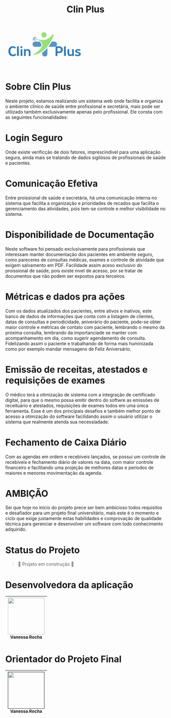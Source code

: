 <h1 align="center"> Clin Plus</h1>
<svg xmlns="http://www.w3.org/2000/svg" xmlns:xlink="http://www.w3.org/1999/xlink" width="250" zoomAndPan="magnify" viewBox="0 0 187.5 112.499997" height="150" preserveAspectRatio="xMidYMid meet" version="1.0"><defs><filter x="0%" y="0%" width="100%" height="100%" id="4d3d91c7e8"><feColorMatrix values="0 0 0 0 1 0 0 0 0 1 0 0 0 0 1 0 0 0 1 0" color-interpolation-filters="sRGB"/></filter><g/><mask id="424871944c"><g filter="url(#4d3d91c7e8)"><rect x="-18.75" width="225" fill="#000000" y="-11.25" height="134.999996" fill-opacity="0.81"/></g></mask><clipPath id="330a20f226"><path d="M 0.648438 16 L 7 16 L 7 20 L 0.648438 20 Z M 0.648438 16 " clip-rule="nonzero"/></clipPath><clipPath id="7f8adcae94"><path d="M 0.648438 15 L 4 15 L 4 17 L 0.648438 17 Z M 0.648438 15 " clip-rule="nonzero"/></clipPath><clipPath id="f0898006e6"><path d="M 23 37 L 37 37 L 37 57.867188 L 23 57.867188 Z M 23 37 " clip-rule="nonzero"/></clipPath><clipPath id="55def13238"><path d="M 38 22 L 58.945312 22 L 58.945312 36 L 38 36 Z M 38 22 " clip-rule="nonzero"/></clipPath><clipPath id="defb928c2c"><path d="M 0.648438 4 L 51 4 L 51 55 L 0.648438 55 Z M 0.648438 4 " clip-rule="nonzero"/></clipPath><clipPath id="ceda431d78"><path d="M 21 0.761719 L 35 0.761719 L 35 14 L 21 14 Z M 21 0.761719 " clip-rule="nonzero"/></clipPath><clipPath id="e84658d1f6"><rect x="0" width="60" y="0" height="58"/></clipPath></defs><g mask="url(#424871944c)"><g transform="matrix(1, 0, 0, 1, 63, 26)"><g clip-path="url(#e84658d1f6)"><g clip-path="url(#330a20f226)"><path fill="#307db8" d="M 4.320312 19.503906 C 5.039062 19.394531 5.570312 19.019531 5.914062 18.375 C 6.113281 18.078125 6.28125 17.765625 6.421875 17.433594 C 6.070312 17.816406 5.644531 18.085938 5.152344 18.25 C 4.632812 18.429688 4.101562 18.464844 3.5625 18.34375 C 3.371094 18.304688 3.195312 18.230469 3.03125 18.121094 C 3.703125 18.113281 4.359375 18 4.992188 17.773438 C 5.496094 17.613281 5.96875 17.394531 6.414062 17.113281 C 6.011719 17.078125 5.675781 16.738281 5.339844 16.601562 C 4.757812 16.351562 4.179688 16.359375 3.601562 16.621094 C 3.117188 16.914062 2.710938 17.289062 2.378906 17.75 C 1.894531 18.265625 1.3125 18.613281 0.628906 18.792969 C 1.011719 18.78125 1.375 18.851562 1.726562 19.003906 C 2.5625 19.308594 3.429688 19.472656 4.320312 19.496094 " fill-opacity="1" fill-rule="nonzero"/></g><path fill="#307db8" d="M 5.460938 12.902344 C 6.164062 13.101562 6.644531 13.542969 6.902344 14.226562 C 7.058594 14.546875 7.183594 14.878906 7.277344 15.222656 C 6.964844 14.789062 6.566406 14.457031 6.082031 14.230469 C 5.597656 14.003906 5.089844 13.910156 4.554688 13.949219 C 4.359375 13.964844 4.171875 14.015625 3.996094 14.101562 C 4.664062 14.199219 5.300781 14.398438 5.902344 14.699219 C 6.378906 14.925781 6.820312 15.207031 7.222656 15.539062 C 6.824219 15.519531 6.445312 15.8125 6.09375 15.910156 C 5.480469 16.082031 4.90625 16 4.371094 15.664062 C 3.929688 15.3125 3.574219 14.886719 3.308594 14.386719 C 2.894531 13.8125 2.359375 13.390625 1.703125 13.121094 C 2.082031 13.179688 2.457031 13.15625 2.824219 13.050781 C 3.695312 12.855469 4.574219 12.804688 5.460938 12.898438 " fill-opacity="1" fill-rule="nonzero"/><path fill="#307db8" d="M 9.417969 13.875 C 9.457031 14.394531 9.28125 14.832031 8.886719 15.175781 C 8.707031 15.359375 8.515625 15.527344 8.308594 15.679688 C 8.515625 15.371094 8.636719 15.03125 8.671875 14.65625 C 8.714844 14.261719 8.652344 13.886719 8.484375 13.527344 C 8.421875 13.398438 8.339844 13.289062 8.242188 13.1875 C 8.414062 14.046875 8.355469 14.890625 8.074219 15.722656 C 7.988281 15.445312 7.695312 15.269531 7.546875 15.054688 C 7.277344 14.683594 7.1875 14.277344 7.28125 13.828125 C 7.410156 13.441406 7.609375 13.09375 7.878906 12.789062 C 8.160156 12.367188 8.308594 11.902344 8.328125 11.398438 C 8.316406 11.636719 8.558594 11.9375 8.65625 12.128906 C 9.003906 12.667969 9.257812 13.25 9.417969 13.871094 " fill-opacity="1" fill-rule="nonzero"/><path fill="#307db8" d="M 8.300781 19.453125 C 8.429688 18.945312 8.328125 18.488281 7.996094 18.082031 C 7.855469 17.867188 7.695312 17.667969 7.515625 17.488281 C 7.671875 17.828125 7.734375 18.183594 7.699219 18.554688 C 7.675781 18.953125 7.550781 19.3125 7.324219 19.636719 C 7.242188 19.753906 7.144531 19.851562 7.027344 19.929688 C 7.207031 19.480469 7.3125 19.011719 7.34375 18.527344 C 7.375 18.152344 7.359375 17.777344 7.296875 17.402344 C 7.164062 17.660156 6.84375 17.789062 6.664062 17.972656 C 6.332031 18.289062 6.175781 18.675781 6.191406 19.132812 C 6.25 19.535156 6.386719 19.910156 6.597656 20.257812 C 6.808594 20.722656 6.878906 21.207031 6.808594 21.710938 C 6.839844 21.472656 7.125 21.214844 7.257812 21.042969 C 7.695312 20.570312 8.046875 20.042969 8.3125 19.457031 " fill-opacity="1" fill-rule="nonzero"/><path fill="#307db8" d="M 10.824219 15.222656 C 10.65625 15.496094 10.414062 15.644531 10.097656 15.675781 C 9.941406 15.703125 9.785156 15.71875 9.628906 15.71875 C 9.84375 15.640625 10.027344 15.515625 10.175781 15.34375 C 10.339844 15.164062 10.441406 14.957031 10.484375 14.71875 C 10.503906 14.632812 10.503906 14.550781 10.484375 14.464844 C 10.371094 14.738281 10.210938 14.984375 10.011719 15.203125 C 9.863281 15.375 9.691406 15.53125 9.503906 15.664062 C 9.519531 15.488281 9.511719 15.316406 9.480469 15.144531 C 9.476562 14.867188 9.578125 14.632812 9.78125 14.441406 C 9.984375 14.296875 10.207031 14.199219 10.449219 14.140625 C 10.738281 14.035156 10.980469 13.859375 11.167969 13.613281 C 11.097656 13.765625 11.0625 13.925781 11.0625 14.09375 C 11.042969 14.484375 10.960938 14.859375 10.820312 15.226562 " fill-opacity="1" fill-rule="nonzero"/><path fill="#307db8" d="M 10.054688 18.347656 C 9.9375 18.050781 9.722656 17.859375 9.414062 17.773438 C 9.265625 17.71875 9.117188 17.679688 8.960938 17.652344 C 9.398438 17.90625 9.621094 18.285156 9.632812 18.785156 C 9.636719 18.871094 9.621094 18.953125 9.59375 19.035156 C 9.519531 18.746094 9.40625 18.480469 9.246094 18.226562 C 9.128906 18.03125 8.988281 17.851562 8.824219 17.6875 C 8.8125 17.863281 8.773438 18.03125 8.707031 18.195312 C 8.660156 18.46875 8.722656 18.714844 8.890625 18.933594 C 9.066406 19.113281 9.265625 19.25 9.496094 19.347656 C 9.761719 19.503906 9.96875 19.71875 10.109375 19.992188 C 10.070312 19.828125 10.066406 19.664062 10.097656 19.5 C 10.144531 19.109375 10.128906 18.722656 10.050781 18.339844 " fill-opacity="1" fill-rule="nonzero"/><path fill="#307db8" d="M 7.433594 11.652344 C 7.492188 11.964844 7.410156 12.238281 7.195312 12.472656 C 7.097656 12.597656 6.992188 12.710938 6.878906 12.816406 C 6.984375 12.617188 7.039062 12.402344 7.035156 12.175781 C 7.03125 11.933594 6.96875 11.707031 6.84375 11.5 C 6.800781 11.429688 6.742188 11.363281 6.679688 11.3125 C 6.769531 11.59375 6.8125 11.878906 6.8125 12.175781 C 6.820312 12.40625 6.796875 12.632812 6.742188 12.859375 C 6.671875 12.699219 6.484375 12.609375 6.375 12.488281 C 6.191406 12.28125 6.109375 12.039062 6.136719 11.761719 C 6.191406 11.523438 6.285156 11.300781 6.425781 11.09375 C 6.574219 10.820312 6.632812 10.527344 6.613281 10.21875 C 6.621094 10.367188 6.785156 10.535156 6.855469 10.640625 C 7.105469 10.945312 7.296875 11.28125 7.433594 11.648438 " fill-opacity="1" fill-rule="nonzero"/><g clip-path="url(#7f8adcae94)"><path fill="#307db8" d="M 2.398438 15.085938 C 2.714844 15.058594 2.980469 15.164062 3.195312 15.402344 C 3.308594 15.511719 3.410156 15.628906 3.503906 15.753906 C 3.085938 15.476562 2.648438 15.445312 2.191406 15.65625 C 2.117188 15.691406 2.046875 15.742188 1.988281 15.804688 C 2.277344 15.742188 2.570312 15.726562 2.867188 15.761719 C 3.097656 15.777344 3.320312 15.824219 3.542969 15.894531 C 3.375 15.953125 3.265625 16.132812 3.132812 16.226562 C 2.910156 16.394531 2.664062 16.449219 2.386719 16.394531 C 2.152344 16.320312 1.941406 16.199219 1.753906 16.039062 C 1.496094 15.871094 1.210938 15.78125 0.902344 15.773438 C 1.050781 15.773438 1.230469 15.628906 1.347656 15.570312 C 1.671875 15.351562 2.027344 15.191406 2.402344 15.089844 " fill-opacity="1" fill-rule="nonzero"/></g><path fill="#307db8" d="M 20.339844 35.027344 L 7.3125 35.027344 C 6.90625 35.027344 6.507812 34.984375 6.113281 34.90625 C 5.71875 34.828125 5.335938 34.710938 4.964844 34.554688 C 4.589844 34.398438 4.238281 34.210938 3.902344 33.988281 C 3.566406 33.761719 3.257812 33.507812 2.972656 33.222656 C 2.6875 32.9375 2.433594 32.628906 2.210938 32.292969 C 1.984375 31.957031 1.796875 31.605469 1.640625 31.234375 C 1.484375 30.859375 1.367188 30.476562 1.289062 30.082031 C 1.210938 29.6875 1.167969 29.289062 1.167969 28.886719 C 1.167969 28.480469 1.210938 28.082031 1.289062 27.6875 C 1.367188 27.292969 1.484375 26.910156 1.640625 26.539062 C 1.796875 26.164062 1.984375 25.8125 2.210938 25.476562 C 2.433594 25.144531 2.6875 24.832031 2.972656 24.546875 C 3.257812 24.261719 3.566406 24.007812 3.902344 23.785156 C 4.238281 23.5625 4.589844 23.371094 4.964844 23.21875 C 5.335938 23.0625 5.71875 22.945312 6.113281 22.867188 C 6.507812 22.785156 6.90625 22.746094 7.3125 22.746094 L 16.890625 22.746094 C 21.902344 25.902344 23.351562 29.871094 20.339844 35.027344 " fill-opacity="1" fill-rule="evenodd"/><g clip-path="url(#f0898006e6)"><path fill="#307db8" d="M 36.191406 37.621094 L 36.191406 51.628906 C 36.1875 52.03125 36.148438 52.429688 36.070312 52.824219 C 35.988281 53.21875 35.871094 53.601562 35.71875 53.972656 C 35.5625 54.347656 35.375 54.699219 35.148438 55.035156 C 34.925781 55.371094 34.671875 55.679688 34.386719 55.964844 C 34.101562 56.25 33.792969 56.503906 33.457031 56.726562 C 33.121094 56.953125 32.769531 57.140625 32.398438 57.296875 C 32.027344 57.449219 31.640625 57.566406 31.246094 57.644531 C 30.851562 57.726562 30.453125 57.765625 30.050781 57.765625 C 29.648438 57.765625 29.25 57.726562 28.855469 57.644531 C 28.460938 57.566406 28.074219 57.449219 27.703125 57.292969 C 27.332031 57.140625 26.980469 56.949219 26.644531 56.726562 C 26.308594 56.503906 26 56.25 25.714844 55.964844 C 25.429688 55.679688 25.175781 55.367188 24.953125 55.035156 C 24.726562 54.699219 24.539062 54.347656 24.382812 53.972656 C 24.230469 53.601562 24.113281 53.21875 24.03125 52.824219 C 23.953125 52.429688 23.914062 52.03125 23.910156 51.628906 L 23.910156 48.707031 C 28.480469 45.535156 32.570312 41.84375 36.191406 37.621094 " fill-opacity="1" fill-rule="evenodd"/></g><g clip-path="url(#55def13238)"><path fill="#307db8" d="M 46.589844 22.746094 L 52.792969 22.746094 C 53.195312 22.746094 53.59375 22.785156 53.988281 22.867188 C 54.382812 22.945312 54.769531 23.0625 55.140625 23.21875 C 55.511719 23.371094 55.863281 23.5625 56.199219 23.785156 C 56.535156 24.011719 56.84375 24.265625 57.128906 24.550781 C 57.414062 24.832031 57.667969 25.144531 57.890625 25.476562 C 58.117188 25.8125 58.304688 26.167969 58.460938 26.539062 C 58.613281 26.910156 58.730469 27.292969 58.8125 27.6875 C 58.890625 28.082031 58.933594 28.480469 58.933594 28.886719 C 58.933594 29.289062 58.890625 29.6875 58.8125 30.082031 C 58.734375 30.476562 58.617188 30.859375 58.460938 31.230469 C 58.304688 31.605469 58.117188 31.957031 57.894531 32.292969 C 57.667969 32.628906 57.414062 32.9375 57.128906 33.222656 C 56.84375 33.507812 56.535156 33.761719 56.199219 33.984375 C 55.867188 34.210938 55.511719 34.398438 55.140625 34.554688 C 54.769531 34.707031 54.386719 34.824219 53.988281 34.90625 C 53.59375 34.984375 53.195312 35.023438 52.792969 35.027344 L 38.355469 35.027344 C 39.386719 33.734375 40.375 32.421875 41.324219 31.085938 C 43.230469 28.398438 44.984375 25.621094 46.589844 22.746094 " fill-opacity="1" fill-rule="evenodd"/></g><g clip-path="url(#defb928c2c)"><path fill="#7ed957" d="M 7.070312 16.28125 C 7.070312 16.28125 8.234375 16.082031 13.90625 17.582031 C 19.578125 19.082031 27.625 19.582031 31.039062 18.832031 C 34.453125 18.085938 41.863281 13.640625 48.65625 5.875 C 57.421875 -4.152344 38.117188 53.371094 0.871094 54.222656 C 0.871094 54.222656 48.894531 28.257812 7.070312 16.28125 " fill-opacity="1" fill-rule="evenodd"/></g><g clip-path="url(#ceda431d78)"><path fill="#7ed957" d="M 28.046875 0.773438 C 28.449219 0.773438 28.847656 0.8125 29.246094 0.890625 C 29.640625 0.96875 30.023438 1.085938 30.394531 1.242188 C 30.769531 1.394531 31.121094 1.582031 31.457031 1.808594 C 31.792969 2.03125 32.101562 2.285156 32.386719 2.570312 C 32.671875 2.855469 32.929688 3.167969 33.152344 3.503906 C 33.375 3.835938 33.566406 4.191406 33.71875 4.5625 C 33.875 4.9375 33.988281 5.320312 34.070312 5.714844 C 34.148438 6.109375 34.1875 6.511719 34.1875 6.914062 C 34.1875 7.316406 34.148438 7.714844 34.070312 8.109375 C 33.992188 8.507812 33.875 8.890625 33.71875 9.261719 C 33.566406 9.636719 33.375 9.988281 33.152344 10.324219 C 32.929688 10.660156 32.675781 10.96875 32.390625 11.253906 C 32.105469 11.539062 31.792969 11.796875 31.457031 12.019531 C 31.125 12.242188 30.769531 12.433594 30.398438 12.585938 C 30.023438 12.742188 29.640625 12.859375 29.246094 12.9375 C 28.847656 13.015625 28.449219 13.054688 28.046875 13.054688 C 27.644531 13.054688 27.246094 13.015625 26.847656 12.9375 C 26.453125 12.859375 26.070312 12.742188 25.695312 12.585938 C 25.324219 12.433594 24.972656 12.242188 24.636719 12.019531 C 24.300781 11.796875 23.988281 11.542969 23.703125 11.257812 C 23.417969 10.972656 23.164062 10.660156 22.941406 10.324219 C 22.71875 9.992188 22.527344 9.636719 22.375 9.265625 C 22.21875 8.890625 22.101562 8.507812 22.023438 8.113281 C 21.945312 7.71875 21.90625 7.316406 21.90625 6.914062 C 21.90625 6.511719 21.945312 6.113281 22.023438 5.714844 C 22.101562 5.320312 22.21875 4.9375 22.371094 4.566406 C 22.527344 4.191406 22.714844 3.839844 22.941406 3.503906 C 23.164062 3.167969 23.417969 2.855469 23.703125 2.570312 C 23.988281 2.285156 24.300781 2.03125 24.632812 1.808594 C 24.96875 1.585938 25.324219 1.394531 25.695312 1.242188 C 26.070312 1.085938 26.453125 0.96875 26.847656 0.890625 C 27.242188 0.8125 27.644531 0.773438 28.046875 0.773438 " fill-opacity="1" fill-rule="evenodd"/></g></g></g></g><g fill="#307db8" fill-opacity="1"><g transform="translate(6.121377, 82.336526)"><g><path d="M 11.890625 -22.84375 C 12.890625 -22.84375 13.800781 -22.6875 14.625 -22.375 C 15.445312 -22.070312 16.164062 -21.722656 16.78125 -21.328125 C 17.394531 -20.941406 17.867188 -20.59375 18.203125 -20.28125 C 18.546875 -19.976562 18.71875 -19.828125 18.71875 -19.828125 L 16.5 -16.96875 C 16.5 -16.96875 16.382812 -17.078125 16.15625 -17.296875 C 15.9375 -17.523438 15.617188 -17.785156 15.203125 -18.078125 C 14.796875 -18.378906 14.3125 -18.640625 13.75 -18.859375 C 13.1875 -19.078125 12.566406 -19.1875 11.890625 -19.1875 C 10.617188 -19.1875 9.523438 -18.84375 8.609375 -18.15625 C 7.691406 -17.46875 6.976562 -16.515625 6.46875 -15.296875 C 5.957031 -14.085938 5.703125 -12.6875 5.703125 -11.09375 C 5.703125 -9.675781 5.957031 -8.347656 6.46875 -7.109375 C 6.976562 -5.878906 7.691406 -4.890625 8.609375 -4.140625 C 9.523438 -3.390625 10.617188 -3.015625 11.890625 -3.015625 C 12.710938 -3.015625 13.453125 -3.132812 14.109375 -3.375 C 14.765625 -3.625 15.316406 -3.898438 15.765625 -4.203125 C 16.210938 -4.503906 16.550781 -4.773438 16.78125 -5.015625 C 17.007812 -5.265625 17.125 -5.390625 17.125 -5.390625 L 19.34375 -2.375 C 19.34375 -2.375 19.179688 -2.21875 18.859375 -1.90625 C 18.546875 -1.601562 18.078125 -1.253906 17.453125 -0.859375 C 16.835938 -0.472656 16.0625 -0.128906 15.125 0.171875 C 14.195312 0.484375 13.117188 0.640625 11.890625 0.640625 C 9.878906 0.640625 8.0625 0.234375 6.4375 -0.578125 C 4.8125 -1.398438 3.515625 -2.671875 2.546875 -4.390625 C 1.585938 -6.117188 1.109375 -8.351562 1.109375 -11.09375 C 1.109375 -13.632812 1.566406 -15.773438 2.484375 -17.515625 C 3.410156 -19.265625 4.679688 -20.585938 6.296875 -21.484375 C 7.910156 -22.390625 9.773438 -22.84375 11.890625 -22.84375 Z M 11.890625 -22.84375 "/></g></g></g><g fill="#307db8" fill-opacity="1"><g transform="translate(25.472718, 82.336526)"><g><path d="M 1.90625 -22.203125 L 6.03125 -22.671875 L 6.5 0 L 2.0625 -0.15625 Z M 1.90625 -22.203125 "/></g></g></g><g fill="#307db8" fill-opacity="1"><g transform="translate(33.879446, 82.336526)"><g><path d="M 2.21875 0 L 2.21875 -15.703125 L 6.1875 -15.703125 L 6.5 0 Z M 6.34375 -20.609375 C 6.34375 -20.148438 6.171875 -19.664062 5.828125 -19.15625 C 5.492188 -18.644531 4.925781 -18.390625 4.125 -18.390625 C 3.40625 -18.390625 2.800781 -18.601562 2.3125 -19.03125 C 1.820312 -19.457031 1.578125 -19.984375 1.578125 -20.609375 C 1.578125 -21.242188 1.785156 -21.773438 2.203125 -22.203125 C 2.617188 -22.628906 3.257812 -22.84375 4.125 -22.84375 C 4.757812 -22.84375 5.285156 -22.628906 5.703125 -22.203125 C 6.128906 -21.773438 6.34375 -21.242188 6.34375 -20.609375 Z M 6.34375 -20.609375 "/></g></g></g><g fill="#307db8" fill-opacity="1"><g transform="translate(41.96894, 82.336526)"><g><path d="M 10.46875 -15.859375 C 12.601562 -15.859375 14.269531 -15.289062 15.46875 -14.15625 C 16.675781 -13.03125 17.28125 -11.269531 17.28125 -8.875 L 17.28125 0 L 13.15625 0.15625 L 13.15625 -8.875 C 13.15625 -9.570312 13 -10.195312 12.6875 -10.75 C 12.375 -11.300781 11.96875 -11.734375 11.46875 -12.046875 C 10.96875 -12.367188 10.421875 -12.53125 9.828125 -12.53125 C 9.148438 -12.53125 8.519531 -12.40625 7.9375 -12.15625 C 7.363281 -11.914062 6.898438 -11.675781 6.546875 -11.4375 C 6.203125 -11.207031 6.03125 -11.09375 6.03125 -11.09375 L 6.34375 0 L 2.21875 0.15625 L 1.75 -15.703125 L 5.390625 -16.015625 L 5.703125 -14.265625 L 5.875 -14.265625 C 5.875 -14.265625 6.066406 -14.394531 6.453125 -14.65625 C 6.847656 -14.925781 7.394531 -15.191406 8.09375 -15.453125 C 8.789062 -15.722656 9.582031 -15.859375 10.46875 -15.859375 Z M 10.46875 -15.859375 "/></g></g></g><g fill="#307db8" fill-opacity="1"><g transform="translate(60.849862, 82.336526)"><g/></g></g><g fill="#307db8" fill-opacity="1"><g transform="translate(68.780742, 82.336526)"><g/></g></g><g fill="#307db8" fill-opacity="1"><g transform="translate(76.711623, 82.336526)"><g/></g></g><g fill="#307db8" fill-opacity="1"><g transform="translate(84.642504, 82.336526)"><g/></g></g><g fill="#307db8" fill-opacity="1"><g transform="translate(92.573384, 82.336526)"><g/></g></g><g fill="#307db8" fill-opacity="1"><g transform="translate(100.504265, 82.336526)"><g/></g></g><g fill="#307db8" fill-opacity="1"><g transform="translate(108.435146, 82.336526)"><g/></g></g><g fill="#307db8" fill-opacity="1"><g transform="translate(116.368417, 82.336526)"><g><path d="M 14.59375 -14.59375 C 14.59375 -15.800781 14.203125 -16.789062 13.421875 -17.5625 C 12.640625 -18.332031 11.335938 -18.71875 9.515625 -18.71875 C 9.046875 -18.71875 8.5625 -18.707031 8.0625 -18.6875 C 7.570312 -18.664062 7.160156 -18.640625 6.828125 -18.609375 C 6.503906 -18.578125 6.34375 -18.5625 6.34375 -18.5625 L 6.34375 -10.46875 L 9.984375 -10.46875 C 11.191406 -10.46875 12.128906 -10.644531 12.796875 -11 C 13.460938 -11.363281 13.925781 -11.859375 14.1875 -12.484375 C 14.457031 -13.109375 14.59375 -13.8125 14.59375 -14.59375 Z M 2.21875 -22.203125 L 2.25 -22.203125 C 2.25 -22.203125 2.585938 -22.226562 3.265625 -22.28125 C 3.941406 -22.332031 4.832031 -22.382812 5.9375 -22.4375 C 7.050781 -22.488281 8.242188 -22.515625 9.515625 -22.515625 C 11.421875 -22.515625 13.101562 -22.1875 14.5625 -21.53125 C 16.019531 -20.875 17.15625 -19.953125 17.96875 -18.765625 C 18.78125 -17.585938 19.1875 -16.195312 19.1875 -14.59375 C 19.1875 -13.070312 18.875 -11.710938 18.25 -10.515625 C 17.625 -9.316406 16.640625 -8.375 15.296875 -7.6875 C 13.960938 -7 12.191406 -6.65625 9.984375 -6.65625 L 6.34375 -6.65625 L 6.1875 0.46875 L 1.90625 0 Z M 2.21875 -22.203125 "/></g></g></g><g fill="#307db8" fill-opacity="1"><g transform="translate(136.354227, 82.336526)"><g><path d="M 1.90625 -22.203125 L 6.03125 -22.671875 L 6.5 0 L 2.0625 -0.15625 Z M 1.90625 -22.203125 "/></g></g></g><g fill="#307db8" fill-opacity="1"><g transform="translate(144.760955, 82.336526)"><g><path d="M 1.75 -6.984375 L 1.75 -15.859375 L 5.875 -16.015625 L 5.875 -6.984375 C 5.875 -6.453125 5.941406 -5.890625 6.078125 -5.296875 C 6.210938 -4.703125 6.476562 -4.195312 6.875 -3.78125 C 7.28125 -3.375 7.851562 -3.171875 8.59375 -3.171875 C 9.269531 -3.171875 9.9375 -3.289062 10.59375 -3.53125 C 11.25 -3.78125 11.785156 -4.023438 12.203125 -4.265625 C 12.628906 -4.503906 12.84375 -4.625 12.84375 -4.625 L 12.53125 -15.859375 L 16.65625 -16.015625 L 16.96875 0 L 13.328125 0.3125 L 13 -1.421875 L 12.84375 -1.421875 C 12.84375 -1.421875 12.640625 -1.28125 12.234375 -1 C 11.835938 -0.71875 11.285156 -0.425781 10.578125 -0.125 C 9.867188 0.164062 9.039062 0.3125 8.09375 0.3125 C 6.039062 0.3125 4.46875 -0.265625 3.375 -1.421875 C 2.289062 -2.585938 1.75 -4.441406 1.75 -6.984375 Z M 1.75 -6.984375 "/></g></g></g><g fill="#307db8" fill-opacity="1"><g transform="translate(163.477827, 82.336526)"><g><path d="M 14.4375 -4.4375 C 14.4375 -3.59375 14.132812 -2.785156 13.53125 -2.015625 C 12.925781 -1.242188 12.066406 -0.609375 10.953125 -0.109375 C 9.847656 0.390625 8.523438 0.640625 6.984375 0.640625 C 5.878906 0.640625 4.914062 0.523438 4.09375 0.296875 C 3.269531 0.078125 2.59375 -0.175781 2.0625 -0.46875 C 1.53125 -0.769531 1.128906 -1.03125 0.859375 -1.25 C 0.597656 -1.46875 0.46875 -1.578125 0.46875 -1.578125 L 1.90625 -4.4375 C 1.90625 -4.4375 2.039062 -4.347656 2.3125 -4.171875 C 2.59375 -3.992188 2.96875 -3.789062 3.4375 -3.5625 C 3.914062 -3.34375 4.460938 -3.144531 5.078125 -2.96875 C 5.691406 -2.789062 6.328125 -2.703125 6.984375 -2.703125 C 8.097656 -2.703125 8.90625 -2.875 9.40625 -3.21875 C 9.90625 -3.570312 10.15625 -3.976562 10.15625 -4.4375 C 10.15625 -4.925781 9.941406 -5.300781 9.515625 -5.5625 C 9.085938 -5.832031 8.535156 -6.054688 7.859375 -6.234375 C 7.179688 -6.410156 6.460938 -6.597656 5.703125 -6.796875 C 4.941406 -7.003906 4.222656 -7.28125 3.546875 -7.625 C 2.867188 -7.976562 2.316406 -8.453125 1.890625 -9.046875 C 1.472656 -9.648438 1.265625 -10.441406 1.265625 -11.421875 C 1.265625 -12.160156 1.519531 -12.894531 2.03125 -13.625 C 2.539062 -14.351562 3.304688 -14.957031 4.328125 -15.4375 C 5.359375 -15.925781 6.664062 -16.171875 8.25 -16.171875 C 9.519531 -16.171875 10.578125 -16.007812 11.421875 -15.6875 C 12.265625 -15.375 12.894531 -15.054688 13.3125 -14.734375 C 13.738281 -14.421875 13.953125 -14.265625 13.953125 -14.265625 L 12.53125 -11.578125 C 12.53125 -11.578125 12.347656 -11.679688 11.984375 -11.890625 C 11.628906 -12.109375 11.128906 -12.320312 10.484375 -12.53125 C 9.835938 -12.738281 9.09375 -12.84375 8.25 -12.84375 C 7.289062 -12.84375 6.597656 -12.703125 6.171875 -12.421875 C 5.753906 -12.148438 5.546875 -11.816406 5.546875 -11.421875 C 5.546875 -10.953125 5.753906 -10.578125 6.171875 -10.296875 C 6.597656 -10.023438 7.148438 -9.796875 7.828125 -9.609375 C 8.503906 -9.421875 9.222656 -9.210938 9.984375 -8.984375 C 10.753906 -8.765625 11.472656 -8.476562 12.140625 -8.125 C 12.816406 -7.78125 13.367188 -7.316406 13.796875 -6.734375 C 14.222656 -6.160156 14.4375 -5.394531 14.4375 -4.4375 Z M 14.4375 -4.4375 "/></g></g></g></svg>

# Sobre Clin Plus

Neste projeto, estamos realizando um sistema web onde facilita e organiza o ambiente clínico de saúde entre profissional e secretária, mais pode ser utilizado também exclusivamente apenas pelo profissional.
Ele consta com as seguintes funcionalidades:
# Login Seguro
Onde existe verificção de dois fatores, imprescindível para uma aplicação segura, ainda mais se tratando de dados sigilósos de profissionais de saúde e pacientes.
# Comunicação Efetiva
Entre proissional de saúde e secretária, há uma comunicação interna no sistema que facilita a organização e prioridades de recados que facilita o gerenciamento das atividades, pois tem-se controle e melhor visibilidade no sistema.
# Disponibilidade de Documentação
Neste software foi pensado exclusivamente para profissionais que interessam manter documentação dos pacientes em ambiente seguro, como pareceres de consultas médicas, exames e controle de atividade que exigem salvamento em PDF. Facilidade assim aceso exclusivo do proissional de saúde, pois existe nivel de acesso, por se tratar de documentos que não podem ser expostos para terceiros.
# Métricas e dados pra ações
Com os dados atualizados dos pacientes, entre ativos e inativos, este banco de dados de informações que conta com a listagem de clientes, datas de consultas e periodicidade, aniverário do paciente, pode-se obter maior controle e métricas de contato com paciente, lembrando o mesmo da próxima consulta, lembrando da importanciade  se manter com acompanhamento em dia, como sugerir agendamento de consulta.
Fidelizando assim o paciente e trabalhando de forma mais huminizada como por exemplo mandar mensagens de Feliz Aniversário.
# Emissão de receitas, atestados e requisições de exames
O médico terá a otimização de sistema com a integração de certificado digital, para que o mesmo possa emitir dentro do softwre as emissões de receituário e atestados, requisições de exames todos em uma única ferramenta.
Esse é um dos principais desafios e também melhor ponto de acesso a otimização do software facilidando assim o usuário utilizar o sistema que realmente atenda sua necessiadade.
# Fechamento de Caixa Diário
Com as agendas em ordem e recebiveis lançados, se possui um controle de recebíveis e fechamento diário de valores na data, com maior controle financeiro e facilitando uma projeção de melhores datas e períodos de maiores e menores movimentação da agenda.
# AMBIÇÃO
Sei que hoje no início do projeto prece ser bem ambicioso todos requisitos e desafiador para um projeto final universitário, mais este é o momento e ciclo que exige justamente estas habilidades e comprovação de qualidade técnica para gerenciar e desenvolver um software com todo conhecimento adquirido.
# Status do Projeto
> :construction: Projeto em construção :construction:
# Desenvolvedora da aplicação
| [<img loading="lazy" src="C:\Users\nessa\OneDrive\Área de Trabalho\euooooperfil.png" width=115><br><sub>Vanessa Rocha</sub>](https://github.com/NessaRocha) 
| :---: | 
# Orientador do Projeto Final
| [<img loading="lazy" src="" width=115><br><sub>Vanessa Rocha</sub>]() 
| :---: | 

